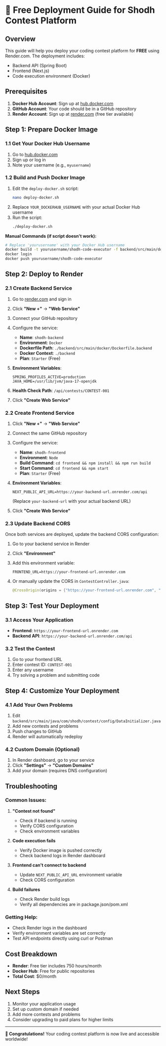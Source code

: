 # 🚀 Free Deployment Guide for Shodh Contest Platform

## Overview
This guide will help you deploy your coding contest platform for **FREE** using Render.com. The deployment includes:
- Backend API (Spring Boot)
- Frontend (Next.js)
- Code execution environment (Docker)

## Prerequisites
1. **Docker Hub Account**: Sign up at [hub.docker.com](https://hub.docker.com)
2. **GitHub Account**: Your code should be in a GitHub repository
3. **Render Account**: Sign up at [render.com](https://render.com) (free tier available)

## Step 1: Prepare Docker Image

### 1.1 Get Your Docker Hub Username
1. Go to [hub.docker.com](https://hub.docker.com)
2. Sign up or log in
3. Note your username (e.g., `myusername`)

### 1.2 Build and Push Docker Image
1. Edit the `deploy-docker.sh` script:
   ```bash
   nano deploy-docker.sh
   ```
2. Replace `YOUR_DOCKERHUB_USERNAME` with your actual Docker Hub username
3. Run the script:
   ```bash
   ./deploy-docker.sh
   ```

**Manual Commands (if script doesn't work):**
```bash
# Replace 'yourusername' with your Docker Hub username
docker build -t yourusername/shodh-code-executor -f backend/src/main/docker/Dockerfile backend/
docker login
docker push yourusername/shodh-code-executor
```

## Step 2: Deploy to Render

### 2.1 Create Backend Service
1. Go to [render.com](https://render.com) and sign in
2. Click **"New +"** → **"Web Service"**
3. Connect your GitHub repository
4. Configure the service:
   - **Name**: `shodh-backend`
   - **Environment**: `Docker`
   - **Dockerfile Path**: `./backend/src/main/docker/Dockerfile.backend`
   - **Docker Context**: `./backend`
   - **Plan**: `Starter` (Free)

5. **Environment Variables**:
   ```
   SPRING_PROFILES_ACTIVE=production
   JAVA_HOME=/usr/lib/jvm/java-17-openjdk
   ```

6. **Health Check Path**: `/api/contests/CONTEST-001`

7. Click **"Create Web Service"**

### 2.2 Create Frontend Service
1. Click **"New +"** → **"Web Service"**
2. Connect the same GitHub repository
3. Configure the service:
   - **Name**: `shodh-frontend`
   - **Environment**: `Node`
   - **Build Command**: `cd frontend && npm install && npm run build`
   - **Start Command**: `cd frontend && npm start`
   - **Plan**: `Starter` (Free)

4. **Environment Variables**:
   ```
   NEXT_PUBLIC_API_URL=https://your-backend-url.onrender.com/api
   ```
   (Replace `your-backend-url` with your actual backend URL)

5. Click **"Create Web Service"**

### 2.3 Update Backend CORS
Once both services are deployed, update the backend CORS configuration:

1. Go to your backend service in Render
2. Click **"Environment"**
3. Add this environment variable:
   ```
   FRONTEND_URL=https://your-frontend-url.onrender.com
   ```

4. Or manually update the CORS in `ContestController.java`:
   ```java
   @CrossOrigin(origins = {"https://your-frontend-url.onrender.com", "http://localhost:3000"})
   ```

## Step 3: Test Your Deployment

### 3.1 Access Your Application
- **Frontend**: `https://your-frontend-url.onrender.com`
- **Backend API**: `https://your-backend-url.onrender.com/api`

### 3.2 Test the Contest
1. Go to your frontend URL
2. Enter contest ID: `CONTEST-001`
3. Enter any username
4. Try solving a problem and submitting code

## Step 4: Customize Your Deployment

### 4.1 Add Your Own Problems
1. Edit `backend/src/main/java/com/shodh/contest/config/DataInitializer.java`
2. Add new contests and problems
3. Push changes to GitHub
4. Render will automatically redeploy

### 4.2 Custom Domain (Optional)
1. In Render dashboard, go to your service
2. Click **"Settings"** → **"Custom Domains"**
3. Add your domain (requires DNS configuration)

## Troubleshooting

### Common Issues:

1. **"Contest not found"**
   - Check if backend is running
   - Verify CORS configuration
   - Check environment variables

2. **Code execution fails**
   - Verify Docker image is pushed correctly
   - Check backend logs in Render dashboard

3. **Frontend can't connect to backend**
   - Update `NEXT_PUBLIC_API_URL` environment variable
   - Check CORS configuration

4. **Build failures**
   - Check Render build logs
   - Verify all dependencies are in package.json/pom.xml

### Getting Help:
- Check Render logs in the dashboard
- Verify environment variables are set correctly
- Test API endpoints directly using curl or Postman

## Cost Breakdown
- **Render**: Free tier includes 750 hours/month
- **Docker Hub**: Free for public repositories
- **Total Cost**: $0/month

## Next Steps
1. Monitor your application usage
2. Set up custom domain if needed
3. Add more contests and problems
4. Consider upgrading to paid plans for higher limits

---

**🎉 Congratulations!** Your coding contest platform is now live and accessible worldwide!
